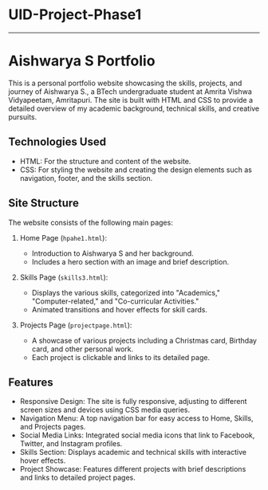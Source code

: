# UID-Project-Phase1

---

# Aishwarya S  Portfolio

This is a personal portfolio website showcasing the skills, projects, and journey of Aishwarya S., a BTech undergraduate student at Amrita Vishwa Vidyapeetam, Amritapuri. The site is built with HTML and CSS to provide a detailed overview of my academic background, technical skills, and creative pursuits.


## Technologies Used

- HTML: For the structure and content of the website.
- CSS: For styling the website and creating the design elements such as navigation, footer, and the skills section.
  
## Site Structure

The website consists of the following main pages:

1. Home Page (`hpahe1.html`): 
    - Introduction to Aishwarya S and her background.
    - Includes a hero section with an image and brief description.

2. Skills Page (`skills3.html`):
    - Displays the various skills, categorized into "Academics," "Computer-related," and "Co-curricular Activities."
    - Animated transitions and hover effects for skill cards.

3. Projects Page (`projectpage.html`):
    - A showcase of various projects including a Christmas card, Birthday card, and other personal work.
    - Each project is clickable and links to its detailed page.

## Features

- Responsive Design: The site is fully responsive, adjusting to different screen sizes and devices using CSS media queries.
- Navigation Menu: A top navigation bar for easy access to Home, Skills, and Projects pages.
- Social Media Links: Integrated social media icons that link to Facebook, Twitter, and Instagram profiles.
- Skills Section: Displays academic and technical skills with interactive hover effects.
- Project Showcase: Features different projects with brief descriptions and links to detailed project pages.
